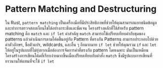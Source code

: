 # Pattern Matching and Destructuring

ใน Rust, `pattern matching` เป็นเครื่องมือที่มีประสิทธิภาพที่ช่วยให้คุณสามารถแยกชนิดข้อมูลและทำการตรวจสอบเงื่อนไขได้อย่างกระชับและชัดเจน โครงสร้างหลักที่ใช้สำหรับ pattern matching คือ `match` และ `if let` คำสำคัญ `match` สามารถใช้เปรียบเทียบค่ากับชุดของ patterns แล้วดำเนินการตามโค้ดขึ้นอยู่กับ Pattern ที่ตรงกัน Patterns สามารถประกอบไปด้วยค่าตัวอักษร, ชื่อตัวแปร, wildcards, และอื่น ๆ อีกมากมาย `if let` ช่วยให้คุณรวม `if` และ `let` ให้อยู่ในรูปแบบที่ไม่ยุ่งยากเมื่อต้องการจัดการค่าที่ตรงกับ pattern โดยเฉพาะ มันเป็นเหมือนโครงสร้างการเขียนโค้ดที่เรียบง่ายมากขึ้นเมื่อเปรียบเทียบกับคำสั่ง `match` ซึ่งมีรูปแบบการเขียนที่ยาวนานให้แทนที่จะใช้ `if let`